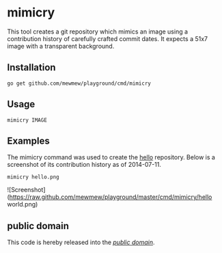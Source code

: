 mimicry
=======

This tool creates a git repository which mimics an image using a contribution
history of carefully crafted commit dates. It expects a 51x7 image with a
transparent background.

Installation
------------

	go get github.com/mewmew/playground/cmd/mimicry

Usage
-----

	mimicry IMAGE

Examples
--------

The mimicry command was used to create the [hello][] repository. Below is a screenshot of its contribution history as of 2014-07-11.

	mimicry hello.png

![Screenshot](https://raw.github.com/mewmew/playground/master/cmd/mimicry/hello world.png)

[hello]: https://github.com/yumpie/hello

public domain
-------------

This code is hereby released into the *[public domain][]*.

[public domain]: https://creativecommons.org/publicdomain/zero/1.0/
